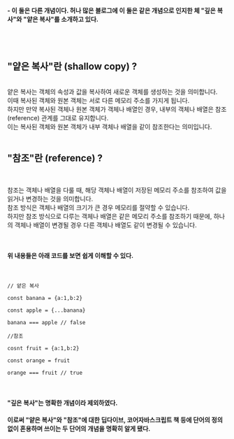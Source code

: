 <br/>

#### - 이 둘은 다른 개념이다. 허나 많은 블로그에 이 둘은 같은 개념으로 인지한 체 "깊은 복사"와 "얕은 복사"를 소개하고 있다.

<br/>
<br/>


## "얕은 복사"란 (shallow copy) ?

<br/>
 얕은 복사는 객체의 속성과 값을 복사하여 새로운 객체를 생성하는 것을 의미합니다.<br/>
이때 복사된 객체와 원본 객체는 서로 다른 메모리 주소를 가지게 됩니다.<br/>
하지만 만약 복사된 객체나 원본 객체가 객체나 배열인 경우, 내부의 객체나 배열은 참조(reference) 관계를 그대로 유지합니다.<br/>
이는 복사된 객체와 원본 객체가 내부 객체나 배열을 같이 참조한다는 의미입니다.

<br/>
<br/>

## "참조"란 (reference) ?

<br/>

참조는 객체나 배열을 다룰 때, 해당 객체나 배열이 저장된 메모리 주소를 참조하여 값을 읽거나 변경하는 것을 의미합니다. <br/>
참조 방식은 객체나 배열의 크기가 큰 경우 메모리를 절약할 수 있습니다.<br/>
하지만 참조 방식으로 다루는 객체나 배열은 같은 메모리 주소를 참조하기 때문에, 하나의 객체나 배열이 변경될 경우 다른 객체나 배열도 같이 변경될 수 있습니다. <br/>

<br/>


#### 위 내용들은 아래 코드를 보면 쉽게 이해할 수 있다. 

<br/>

```
// 얕은 복사

const banana = {a:1,b:2} 

const apple = {...banana} 

banana === apple // false

//참조

cosnt fruit = {a:1,b:2}

const orange = fruit

orange === fruit // true
```


<br/>



#### "깊은 복사"는 명확한 개념이라 제외하였다.
#### 이로써 "얕은 복사"와 "참조"에 대한 딥다이브, 코어자바스크립트 책 등에 단어의 정의 없이 혼용하며 쓰이는 두 단어의 개념을 명확히 알게 됐다.

